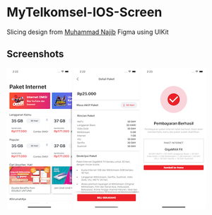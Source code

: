 #  MyTelkomsel-IOS-Screen
Slicing design from [Muhammad Najib](https://www.figma.com/community/file/901556661257999936) Figma using UIKit 

## Screenshots
![InternetPackageList][screen1]
![InternetPackageDetail][screen2]
![SuccessScreen][screen3]

[screen1]: Screenshots/screen1.png
[screen2]: Screenshots/screen2.png
[screen3]: Screenshots/screen3.png